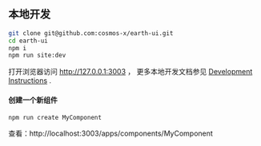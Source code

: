 ## 本地开发

```bash
git clone git@github.com:cosmos-x/earth-ui.git
cd earth-ui
npm i
npm run site:dev
```

打开浏览器访问 http://127.0.0.1:3003 ， 更多本地开发文档参见 [Development Instructions][dev-instructions-url] .

#### 创建一个新组件

```bash
npm run create MyComponent
```
查看：http://localhost:3003/apps/components/MyComponent

[dev-instructions-url]: https://github.com/cosmos-x/earth-ui/wiki/Local-development
